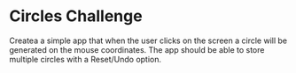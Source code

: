 # Circles Challenge

Createa a simple app that when the user clicks on the screen a circle will be generated on the mouse coordinates. The app should be able to store multiple circles with a Reset/Undo option.
